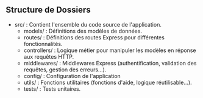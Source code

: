 ## Structure de Dossiers
- src/ : Contient l'ensemble du code source de l'application.
    - models/ : Définitions des modèles de données.
    - routes/ : Définitions des routes Express pour différentes fonctionnalités.
    - controllers/ : Logique métier pour manipuler les modèles en réponse aux requêtes HTTP.
    - middlewares/ : Middlewares Express (authentification, validation des requêtes, gestion des erreurs...).
    - config/ : Configuration de l'application
    - utils/ : Fonctions utilitaires (fonctions d'aide, logique réutilisable...).
    - tests/ : Tests unitaires.
